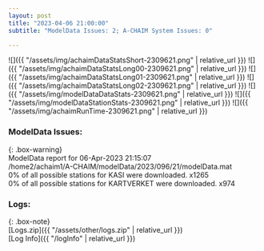 ```yaml
---
layout: post
title: "2023-04-06 21:00:00"
subtitle: "ModelData Issues: 2; A-CHAIM System Issues: 0"

---
```


![]({{ "/assets/img/achaimDataStatsShort-2309621.png" | relative_url }})
![]({{ "/assets/img/achaimDataStatsLong00-2309621.png" | relative_url }})
![]({{ "/assets/img/achaimDataStatsLong01-2309621.png" | relative_url }})
![]({{ "/assets/img/achaimDataStatsLong02-2309621.png" | relative_url }})
![]({{ "/assets/img/modelDataDataStats-2309621.png" | relative_url }})
![]({{ "/assets/img/modelDataStationStats-2309621.png" | relative_url }})
![]({{ "/assets/img/achaimRunTime-2309621.png" | relative_url }})


### ModelData Issues:  
  
{: .box-warning}  
 ModelData report for 06-Apr-2023 21:15:07   
 /home2/achaim1/A-CHAIM/modelData/2023/096/21/modelData.mat   
 0% of all possible stations for KASI were downloaded. x1265   
 0% of all possible stations for KARTVERKET were downloaded. x974   
  


### Logs:  
  
{: .box-note}  
[Logs.zip]({{ "/assets/other/logs.zip" | relative_url }})  
[Log Info]({{ "/logInfo" | relative_url }})  
